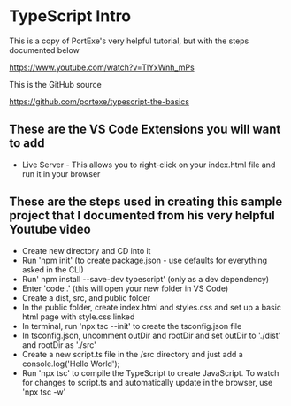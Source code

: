 # TypeScript Intro

This is a copy of PortExe's very helpful tutorial, but with the steps documented below

https://www.youtube.com/watch?v=TlYxWnh_mPs

This is the GitHub source

https://github.com/portexe/typescript-the-basics


## These are the VS Code Extensions you will want to add

- Live Server - This allows you to right-click on your index.html file and run it in your browser


## These are the steps used in creating this sample project that I documented from his very helpful Youtube video

- Create new directory and CD into it
- Run 'npm init' (to create package.json - use defaults for everything asked in the CLI)
- Run' npm install --save-dev typescript' (only as a dev dependency)
- Enter 'code .' (this will open your new folder in VS Code)
- Create a dist, src, and public folder
- In the public folder, create index.html and styles.css and set up a basic html page with style.css linked
- In terminal, run 'npx tsc --init' to create the tsconfig.json file
- In tsconfig.json, uncomment outDir and rootDir and set outDir to './dist' and rootDir as './src'
- Create a new script.ts file in the /src directory and just add a console.log('Hello World');
- Run 'npx tsc' to compile the TypeScript to create JavaScript. To watch for changes to script.ts and automatically update in the browser, use 'npx tsc -w'
